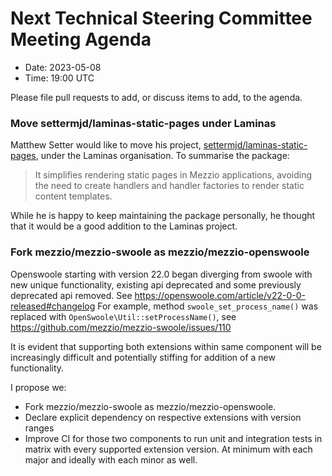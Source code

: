 # Next Technical Steering Committee Meeting Agenda

- Date: 2023-05-08
- Time: 19:00 UTC

Please file pull requests to add, or discuss items to add, to the agenda.

### Move settermjd/laminas-static-pages under Laminas

Matthew Setter would like to move his project, [settermjd/laminas-static-pages](https://github.com/settermjd/laminas-static-pages), under the Laminas organisation. To summarise the package:

> It simplifies rendering static pages in Mezzio applications, avoiding the need to create handlers and handler factories to render static content templates. 

While he is happy to keep maintaining the package personally, he thought that it would be a good addition to the Laminas project. 

### Fork mezzio/mezzio-swoole as mezzio/mezzio-openswoole

Openswoole starting with version 22.0 began diverging from swoole with new unique functionality, existing api deprecated and some previously deprecated api removed. See https://openswoole.com/article/v22-0-0-released#changelog
For example, method `swoole_set_process_name()` was replaced with `OpenSwoole\Util::setProcessName()`, see https://github.com/mezzio/mezzio-swoole/issues/110

It is evident that supporting both extensions within same component will be increasingly difficult and potentially stiffing for addition of a new functionality.

I propose we:
- Fork mezzio/mezzio-swoole as mezzio/mezzio-openswoole.
- Declare explicit dependency on respective extensions with version ranges
- Improve CI for those two components to run unit and integration tests in matrix with every supported extension version. At minimum with each major and ideally with each minor as well.
